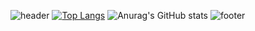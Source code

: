 <!--
**sofia0701/sofia0701** is a ✨ _special_ ✨ repository because its `README.md` (this file) appears on your GitHub profile.

Here are some ideas to get you started:

- 🔭 I’m currently working on ...
- 🌱 I’m currently learning ...
- 👯 I’m looking to collaborate on ...
- 🤔 I’m looking for help with ...
- 💬 Ask me about ...
- 📫 How to reach me: ...
- 😄 Pronouns: ...
- ⚡ Fun fact: ...
-->
![header](https://capsule-render.vercel.app/api?type=waving&color=timeGradient&height=300&section=header&text=Hello,%20world!&fontSize=90)
[![Top Langs](https://github-readme-stats.vercel.app/api/top-langs/?username=sofia0701&layout=compact)](https://github.com/sofia0701/github-readme-stats)
![Anurag's GitHub stats](https://github-readme-stats.vercel.app/api?username=sofia0701&show_icons=true&theme=prussian)
![footer](https://capsule-render.vercel.app/api?type=waving&color=timeGradient&height=300&section=footer&fontSize=90)


